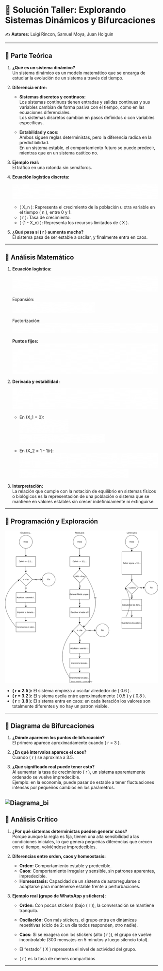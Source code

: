 # 📘 Solución Taller: Explorando Sistemas Dinámicos y Bifurcaciones


✍️ **Autores:** Luigi Rincon, Samuel Moya, Juan Holguin

---

## 🔹 Parte Teórica

1. **¿Qué es un sistema dinámico?**  
   Un sistema dinámico es un modelo matemático que se encarga de estudiar la evolución de un sistema a través del tiempo.

2. **Diferencia entre:**
   - **Sistemas discretos y continuos:**  
     Los sistemas continuos tienen entradas y salidas continuas y sus variables cambian de forma pasiva con el tiempo, como en las ecuaciones diferenciales.  
     Los sistemas discretos cambian en pasos definidos o con variables específicas.

   - **Estabilidad y caos:**  
     Ambos siguen reglas deterministas, pero la diferencia radica en la predictibilidad.  
     En un sistema estable, el comportamiento futuro se puede predecir, mientras que en un sistema caótico no.

3. **Ejemplo real:**  
   El tráfico en una rotonda sin semáforos.

4. **Ecuación logística discreta:**

   ![Ecuación logística](formulas/logistica.png)

   - \( X_n \): Representa el crecimiento de la población u otra variable en el tiempo \( n \), entre 0 y 1.  
   - \( r \): Tasa de crecimiento.  
   - \( (1 - X_n) \): Representa los recursos limitados de \( X \).

5. **¿Qué pasa si \( r \) aumenta mucho?**  
   El sistema pasa de ser estable a oscilar, y finalmente entra en caos.

---

## 🔹 Análisis Matemático

1. **Ecuación logística:**

   ![Ecuación logística](formulas/logistica.png)

   Expansión:  
   ![Expansión](formulas/expansion.png)

   Factorización:  
   ![Factorización](formulas/factorizacion.png)

   **Puntos fijos:**  
   ![Puntos fijos](formulas/puntos_fijos.png)

2. **Derivada y estabilidad:**

   ![Derivada](formulas/derivada.png)

   - En \(X_1 = 0\):  
     ![Derivada en X0](formulas/derivada_x0.png)  
     ![Condición X0](formulas/condicion_x0.png)

   - En \(X_2 = 1 - 1/r\):  
     ![Derivada en X2](formulas/derivada_x2.png)  
     ![Condición X2](formulas/condicion_x2.png)

3. **Interpretación:**  
   La relación que cumple con la notación de equilibrio en sistemas físicos o biológicos es la representación de una población o sistema que se mantiene en valores estables sin crecer indefinidamente ni extinguirse.


---

## 🔹 Programación y Exploración

![Diagramas](diagramas/Diagramas_Taller_Caos.svg)

- **\( r = 2.5 \):** El sistema empieza a oscilar alrededor de \( 0.6 \).  
- **\( r = 3.2 \):** El sistema oscila entre aproximadamente \( 0.5 \) y \( 0.8 \).  
- **\( r = 3.8 \):** El sistema entra en caos: en cada iteración los valores son totalmente diferentes y no hay un patrón visible.

---

## 🔹 Diagrama de Bifurcaciones

1. **¿Dónde aparecen los puntos de bifurcación?**  
   El primero aparece aproximadamente cuando \( r = 3 \).

2. **¿En qué intervalos aparece el caos?**  
   Cuando \( r \) se aproxima a 3.5.

3. **¿Qué significado real puede tener esto?**  
   Al aumentar la tasa de crecimiento \( r \), un sistema aparentemente ordenado se vuelve impredecible.  
   Ejemplo: en la economía, puede pasar de estable a tener fluctuaciones intensas por pequeños cambios en los parámetros.


![Diagrama_bi](formulas/Diagrama_bi.png) 
---

## 🔹 Análisis Crítico

1. **¿Por qué sistemas deterministas pueden generar caos?**  
   Porque aunque la regla es fija, tienen una alta sensibilidad a las condiciones iniciales, lo que genera pequeñas diferencias que crecen con el tiempo, volviéndose impredecibles.

2. **Diferencias entre orden, caos y homeostasis:**
   - **Orden:** Comportamiento estable y predecible.  
   - **Caos:** Comportamiento irregular y sensible, sin patrones aparentes, impredecible.  
   - **Homeostasis:** Capacidad de un sistema de autorregularse o adaptarse para mantenerse estable frente a perturbaciones.

3. **Ejemplo real (grupo de WhatsApp y stickers):**
   - **Orden:** Con pocos stickers (bajo \( r \)), la conversación se mantiene tranquila.  
   - **Oscilación:** Con más stickers, el grupo entra en dinámicas repetitivas (ciclo de 2: un día todos responden, otro nadie).  
   - **Caos:** Si se exagera con los stickers (alto \( r \)), el grupo se vuelve incontrolable (300 mensajes en 5 minutos y luego silencio total).  

   - El “estado” \( X \) representa el nivel de actividad del grupo.  
   - \( r \) es la tasa de memes compartidos.

---

